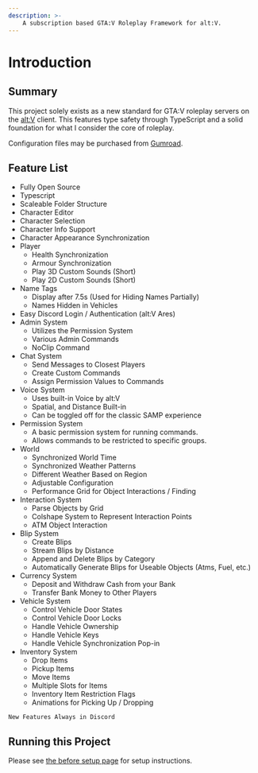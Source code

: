 ```yaml
---
description: >-
    A subscription based GTA:V Roleplay Framework for alt:V.
---
```


# Introduction

## Summary

This project solely exists as a new standard for GTA:V roleplay servers on the [alt:V](https://altv.mp/) client. This features type safety through TypeScript and a solid foundation for what I consider the core of roleplay.

Configuration files may be purchased from [Gumroad](https://gumroad.com/products/SKpPN).

## Feature List

-   Fully Open Source
-   Typescript
-   Scaleable Folder Structure
-   Character Editor
-   Character Selection
-   Character Info Support
-   Character Appearance Synchronization
-   Player
    -   Health Synchronization
    -   Armour Synchronization
    -   Play 3D Custom Sounds (Short)
    -   Play 2D Custom Sounds (Short)
-   Name Tags
    -   Display after 7.5s \(Used for Hiding Names Partially\)
    -   Names Hidden in Vehicles
-   Easy Discord Login / Authentication \(alt:V Ares\)
-   Admin System
    -   Utilizes the Permission System
    -   Various Admin Commands
    -   NoClip Command
-   Chat System
    -   Send Messages to Closest Players
    -   Create Custom Commands
    -   Assign Permission Values to Commands
-   Voice System
    -   Uses built-in Voice by alt:V
    -   Spatial, and Distance Built-in
    -   Can be toggled off for the classic SAMP experience
-   Permission System
    -   A basic permission system for running commands.
    -   Allows commands to be restricted to specific groups.
-   World
    -   Synchronized World Time
    -   Synchronized Weather Patterns
    -   Different Weather Based on Region
    -   Adjustable Configuration
    -   Performance Grid for Object Interactions / Finding
-   Interaction System
    -   Parse Objects by Grid
    -   Colshape System to Represent Interaction Points
    -   ATM Object Interaction
-   Blip System
    -   Create Blips
    -   Stream Blips by Distance
    -   Append and Delete Blips by Category
    -   Automatically Generate Blips for Useable Objects (Atms, Fuel, etc.)
-   Currency System
    -   Deposit and Withdraw Cash from your Bank
    -   Transfer Bank Money to Other Players
-   Vehicle System
    -   Control Vehicle Door States
    -   Control Vehicle Door Locks
    -   Handle Vehicle Ownership
    -   Handle Vehicle Keys
    -   Handle Vehicle Synchronization Pop-in
-   Inventory System
    -   Drop Items
    -   Pickup Items
    -   Move Items
    -   Multiple Slots for Items
    -   Inventory Item Restriction Flags
    -   Animations for Picking Up / Dropping

```text
New Features Always in Discord
```

## Running this Project

Please see [the before setup page](documentation/before-setup.md) for setup instructions.
